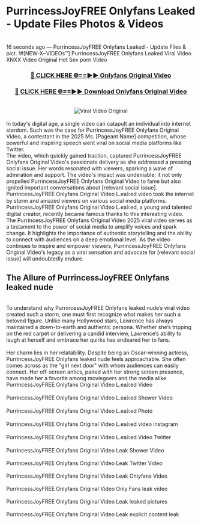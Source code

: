 # PurrincessJoyFREE Onlyfans Leaked - Update Files Photos & Videos 
<br>
16 seconds ago — PurrincessJoyFREE Onlyfans Leaked - Update Files & pict. !#[NEW-X~VIDEOs™] PurrincessJoyFREE Onlyfans Leaked Viral Video XNXX Video Original Hot Sex porn Video
<br>
<div align="center">
<h3><a href="http://freeplayer.one?title=PurrincessJoyFREE&ref=25OR" rel="nofollow">🔴 CLICK HERE 🌐==►► Onlyfans Original Video</a></h3>
<h3><a href="http://freeplayer.one?title=PurrincessJoyFREE&ref=25OR" rel="nofollow">🔴 CLICK HERE 🌐==►► Download Onlyfans Original Video</a></h3>
<br>
<a href="http://freeplayer.one?title=PurrincessJoyFREE&ref=25OR" rel="nofollow" data-target="animated-image.originalLink"><img src="https://i.ibb.co.com/xMMVF88/686577567.gif" alt="Viral Video Original" style="max-width: 100%; display: inline-block;" data-target="animated-image.originalImage"></a>
</div>
<br>
In today's digital age, a single video can catapult an individual into internet stardom. Such was the case for PurrincessJoyFREE Onlyfans Original Video, a contestant in the 2025 Ms. [Pageant Name] competition, whose powerful and inspiring speech went viral on social media platforms like Twitter.
<br>
The video, which quickly gained traction, captured PurrincessJoyFREE Onlyfans Original Video's passionate delivery as she addressed a pressing social issue. Her words resonated with viewers, sparking a wave of admiration and support. The video's impact was undeniable; it not only propelled PurrincessJoyFREE Onlyfans Original Video to fame but also ignited important conversations about [relevant social issue].
<br>
PurrincessJoyFREE Onlyfans Original Video L.ea𝚔ed video took the internet by storm and amazed viewers on various social media platforms. PurrincessJoyFREE Onlyfans Original Video L.ea𝚔ed, a young and talented digital creator, recently became famous thanks to this interesting video.
<br>
The PurrincessJoyFREE Onlyfans Original Video 2025 viral video serves as a testament to the power of social media to amplify voices and spark change. It highlights the importance of authentic storytelling and the ability to connect with audiences on a deep emotional level. As the video continues to inspire and empower viewers, PurrincessJoyFREE Onlyfans Original Video's legacy as a viral sensation and advocate for [relevant social issue] will undoubtedly endure.
<br>
<h2>The Allure of PurrincessJoyFREE Onlyfans leaked nude</h2>
<br>
To understand why PurrincessJoyFREE Onlyfans leaked nude’s viral video created such a storm, one must first recognize what makes her such a beloved figure. Unlike many Hollywood stars, Lawrence has always maintained a down-to-earth and authentic persona. Whether she’s tripping on the red carpet or delivering a candid interview, Lawrence’s ability to laugh at herself and embrace her quirks has endeared her to fans.
<br><br>
Her charm lies in her relatability. Despite being an Oscar-winning actress, PurrincessJoyFREE Onlyfans leaked nude feels approachable. She often comes across as the "girl next door" with whom audiences can easily connect. Her off-screen antics, paired with her strong screen presence, have made her a favorite among moviegoers and the media alike.
<br>
PurrincessJoyFREE Onlyfans Original Video L.ea𝚔ed Video
<br><br>
PurrincessJoyFREE Onlyfans Original Video L.ea𝚔ed Shower Video
<br><br>
PurrincessJoyFREE Onlyfans Original Video L.ea𝚔ed Photo
<br><br>
PurrincessJoyFREE Onlyfans Original Video L.ea𝚔ed video instagram
<br><br>
PurrincessJoyFREE Onlyfans Original Video L.ea𝚔ed Video Twitter
<br><br>
PurrincessJoyFREE Onlyfans Original Video Leak Shower Video
<br><br>
PurrincessJoyFREE Onlyfans Original Video Leak Twitter Video
<br><br>
PurrincessJoyFREE Onlyfans Original Video Leak Onlyfans Video
<br><br>
PurrincessJoyFREE Onlyfans Original Video Only Fans leak video
<br><br>
PurrincessJoyFREE Onlyfans Original Video Leak leaked pictures
<br><br>
PurrincessJoyFREE Onlyfans Original Video Leak explicit content leak